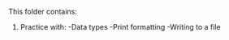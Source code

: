 This folder contains:
1. Practice with:
    -Data types
    -Print formatting
    -Writing to a file